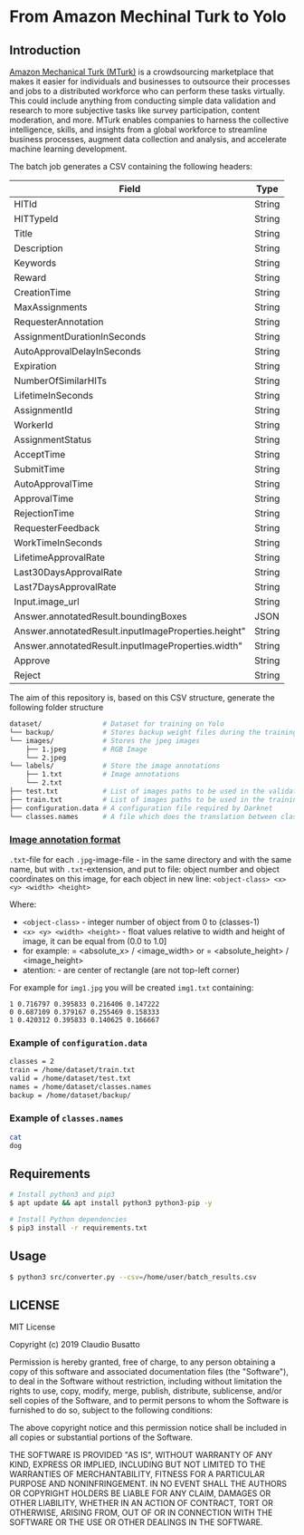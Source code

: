 # From Amazon Mechinal Turk to Yolo

## Introduction

[Amazon Mechanical Turk (MTurk)](https://www.mturk.com/) is a crowdsourcing marketplace that makes it easier for individuals and businesses to outsource their processes and jobs to a distributed workforce who can perform these tasks virtually. This could include anything from conducting simple data validation and research to more subjective tasks like survey participation, content moderation, and more. MTurk enables companies to harness the collective intelligence, skills, and insights from a global workforce to streamline business processes, augment data collection and analysis, and accelerate machine learning development.

The batch job generates a CSV containing the following headers:

| Field | Type |
|-------|------|
| HITId | String |
| HITTypeId | String |
| Title | String |
| Description | String |
| Keywords | String |
| Reward | String |
| CreationTime | String |
| MaxAssignments | String |
| RequesterAnnotation | String |
| AssignmentDurationInSeconds | String |
| AutoApprovalDelayInSeconds | String |
| Expiration | String |
| NumberOfSimilarHITs | String |
| LifetimeInSeconds | String |
| AssignmentId | String |
| WorkerId | String |
| AssignmentStatus | String |
| AcceptTime | String |
| SubmitTime | String |
| AutoApprovalTime | String |
| ApprovalTime | String |
| RejectionTime | String |
| RequesterFeedback | String |
| WorkTimeInSeconds | String |
| LifetimeApprovalRate | String |
| Last30DaysApprovalRate | String |
| Last7DaysApprovalRate | String |
| Input.image_url | String |
| Answer.annotatedResult.boundingBoxes | JSON |
| Answer.annotatedResult.inputImageProperties.height" | String |
| Answer.annotatedResult.inputImageProperties.width" | String |
| Approve | String |
| Reject | String |

The aim of this repository is, based on this CSV structure, generate the following folder structure

```bash
dataset/               # Dataset for training on Yolo
└── backup/            # Stores backup weight files during the training process
└── images/            # Stores the jpeg images
    ├── 1.jpeg         # RGB Image
    └── 2.jpeg
└── labels/            # Store the image annotations
    ├── 1.txt          # Image annotations
    └── 2.txt
├── test.txt           # List of images paths to be used in the validation process
├── train.txt          # List of images paths to be used in the training process
├── configuration.data # A configuration file required by Darknet
└── classes.names      # A file which does the translation between classes ids to their names

```

### [Image annotation format](https://github.com/AlexeyAB/Yolo_mark/issues/60)

`.txt`-file for each `.jpg`-image-file - in the same directory and with the same name, but with `.txt`-extension, and put to file: object number and object coordinates on this image, for each object in new line: `<object-class> <x> <y> <width> <height>`

Where:

-   `<object-class>` - integer number of object from 0 to (classes-1)
-   `<x> <y> <width> <height>` - float values relative to width and height of image, it can be equal from (0.0 to 1.0]
-   for example: <x> = <absolute_x> / <image_width> or <height> = <absolute_height> / <image_height>
-   atention: <x> <y> - are center of rectangle (are not top-left corner)

For example for `img1.jpg` you will be created `img1.txt` containing:

```
1 0.716797 0.395833 0.216406 0.147222
0 0.687109 0.379167 0.255469 0.158333
1 0.420312 0.395833 0.140625 0.166667
```

### Example of `configuration.data`

```bash
classes = 2
train = /home/dataset/train.txt
valid = /home/dataset/test.txt
names = /home/dataset/classes.names
backup = /home/dataset/backup/
```

### Example of `classes.names`

```bash
cat
dog
```

## Requirements
<!--
### Easiest

Use [Docker](https://docs.docker.com/docker-for-windows/install/)

### Hard

Note: this process is described for a Debian-based Linux distribution (Debian, Ubuntu, Mint, etc), if you use Windows or any other operating system, read the comments over the commands and adapt them to your environment
-->

```bash
# Install python3 and pip3
$ apt update && apt install python3 python3-pip -y

# Install Python dependencies
$ pip3 install -r requirements.txt
```

<!-- ## Build

### Docker

```bash
$ docker image build -t "from-amazon-mturk-to-yolo" .
```

### Manual -->

## Usage

<!-- ### Docker

```bash
$ docker container run -v $(pwd):/dataset from-amazon-mturk-to-yolo
```

### Manual -->

```bash
$ python3 src/converter.py --csv=/home/user/batch_results.csv
```

## LICENSE

MIT License

Copyright (c) 2019 Claudio Busatto

Permission is hereby granted, free of charge, to any person obtaining a copy
of this software and associated documentation files (the "Software"), to deal
in the Software without restriction, including without limitation the rights
to use, copy, modify, merge, publish, distribute, sublicense, and/or sell
copies of the Software, and to permit persons to whom the Software is
furnished to do so, subject to the following conditions:

The above copyright notice and this permission notice shall be included in all
copies or substantial portions of the Software.

THE SOFTWARE IS PROVIDED "AS IS", WITHOUT WARRANTY OF ANY KIND, EXPRESS OR
IMPLIED, INCLUDING BUT NOT LIMITED TO THE WARRANTIES OF MERCHANTABILITY,
FITNESS FOR A PARTICULAR PURPOSE AND NONINFRINGEMENT. IN NO EVENT SHALL THE
AUTHORS OR COPYRIGHT HOLDERS BE LIABLE FOR ANY CLAIM, DAMAGES OR OTHER
LIABILITY, WHETHER IN AN ACTION OF CONTRACT, TORT OR OTHERWISE, ARISING FROM,
OUT OF OR IN CONNECTION WITH THE SOFTWARE OR THE USE OR OTHER DEALINGS IN THE
SOFTWARE.
